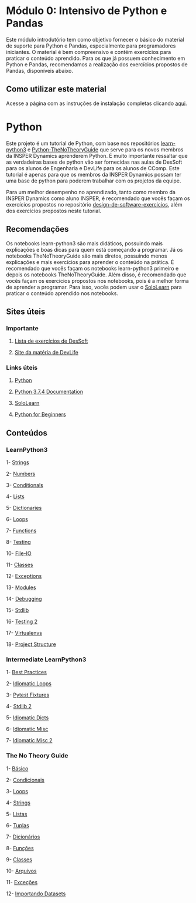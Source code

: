 # Módulo 0: Intensivo de Python e Pandas

Este módulo introdutório tem como objetivo fornecer o básico do material de suporte para Python e Pandas, especialmente para programadores iniciantes. O material é bem compreensivo e contém exercícios para praticar o conteúdo aprendido. Para os que já possuem conhecimento em Python e Pandas, recomendamos a realização dos exercícios propostos de Pandas, disponíveis abaixo.

## Como utilizar este material

Acesse a página com as instruções de instalação completas clicando [aqui](https://thomaschiari.github.io/ML_AI-Training/#utilizacao).

# Python

Este projeto é um tutorial de Python, com base nos repositórios [learn-python3](https://github.com/jerry-git/learn-python3) e [Python-TheNoTheoryGuide](https://github.com/iArunava/Python-TheNoTheoryGuide) que serve para os novos membros da INSPER Dynamics aprenderem Python. É muito importante ressaltar que as verdadeiras bases de python vão ser fornecidas nas aulas de DesSoft para os alunos de Engenharia e DevLife para os alunos de CComp. Este tutorial é apenas para que os membros da INSPER Dynamics possam ter uma base de python para poderem trabalhar com os projetos da equipe.

Para um melhor desempenho no aprendizado, tanto como membro da INSPER Dynamics como aluno INSPER, é recomendado que vocês façam os exercícios propostos no repositório [design-de-software-exercicios](https://github.com/Insper/design-de-software-exercicios), além dos exercícios propostos neste tutorial. 

## Recomendações

Os notebooks learn-python3 são mais didáticos, possuindo mais explicações e boas dicas para quem está começando a programar. Já os notebooks TheNoTheoryGuide são mais diretos, possuindo menos explicações e mais exercícios para aprender o conteúdo na prática. É recomendado que vocês façam os notebooks learn-python3 primeiro e depois os notebooks TheNoTheoryGuide. Além disso, é recomendado que vocês façam os exercícios propostos nos notebooks, pois é a melhor forma de aprender a programar. Para isso, vocês podem usar o [SoloLearn](https://www.sololearn.com/) para praticar o conteúdo aprendido nos notebooks.

## Sites úteis

### Importante

1) [Lista de exercícios de DesSoft](https://github.com/Insper/design-de-software-exercicios)

2) [Site da matéria de DevLife](https://devlife.insper-comp.com.br/)

### Links úteis

1) [Python](https://www.python.org/)

2) [Python 3.7.4 Documentation](https://docs.python.org/3/)

3) [SoloLearn](https://www.sololearn.com/)

4) [Python for Beginners](https://www.python.org/about/gettingstarted/)

## Conteúdos

### LearnPython3

1- [Strings](https://www.github.com/thomaschiari/ML_AI-Training/blob/main/M0-PythonPandas/Python/LearnPython3/01_strings.ipynb)

2- [Numbers](https://www.github.com/thomaschiari/ML_AI-Training/blob/main/M0-PythonPandas/Python/LearnPython3/02_numbers.ipynb)

3- [Conditionals](https://www.github.com/thomaschiari/ML_AI-Training/blob/main/M0-PythonPandas/Python/LearnPython3/03_conditionals.ipynb)

4- [Lists](https://www.github.com/thomaschiari/ML_AI-Training/blob/main/M0-PythonPandas/Python/LearnPython3/04_lists.ipynb)

5- [Dictionaries](https://www.github.com/thomaschiari/ML_AI-Training/blob/main/M0-PythonPandas/Python/LearnPython3/05_dictionaries.ipynb)

6- [Loops](https://www.github.com/thomaschiari/ML_AI-Training/blob/main/M0-PythonPandas/Python/LearnPython3/06_for_loops.ipynb)

7- [Functions](https://www.github.com/thomaschiari/ML_AI-Training/blob/main/M0-PythonPandas/Python/LearnPython3/07_functions.ipynb)

8- [Testing](https://www.github.com/thomaschiari/ML_AI-Training/blob/main/M0-PythonPandas/Python/LearnPython3/08_testing1.ipynb)

10- [File-IO](https://www.github.com/thomaschiari/ML_AI-Training/blob/main/M0-PythonPandas/Python/LearnPython3/10_file-io.ipynb)

11- [Classes](https://www.github.com/thomaschiari/ML_AI-Training/blob/main/M0-PythonPandas/Python/LearnPython3/11_classes.ipynb)

12- [Exceptions](https://www.github.com/thomaschiari/ML_AI-Training/blob/main/M0-PythonPandas/Python/LearnPython3/12_exceptions.ipynb)

13- [Modules](https://www.github.com/thomaschiari/ML_AI-Training/blob/main/M0-PythonPandas/Python/LearnPython3/13_modules_and_packages.ipynb)

14- [Debugging](https://www.github.com/thomaschiari/ML_AI-Training/blob/main/M0-PythonPandas/Python/LearnPython3/14_debugging.ipynb)

15- [Stdlib](https://www.github.com/thomaschiari/ML_AI-Training/blob/main/M0-PythonPandas/Python/LearnPython3/15_std_lib.ipynb)

16- [Testing 2](https://www.github.com/thomaschiari/ML_AI-Training/blob/main/M0-PythonPandas/Python/LearnPython3/16_testing2.ipynb)

17- [Virtualenvs](https://www.github.com/thomaschiari/ML_AI-Training/blob/main/M0-PythonPandas/Python/LearnPython3/17_venv.ipynb)

18- [Project Structure](https://www.github.com/thomaschiari/ML_AI-Training/blob/main/M0-PythonPandas/Python/LearnPython3/18_project_structure.ipynb)

### Intermediate LearnPython3

1- [Best Practices](https://www.github.com/thomaschiari/ML_AI-Training/blob/main/M0-PythonPandas/Python/intermediateLearnPython3/01_best_practices.ipynb)

2- [Idiomatic Loops](https://www.github.com/thomaschiari/ML_AI-Training/blob/main/M0-PythonPandas/Python/intermediateLearnPython3/01_idiomatic_loops.ipynb)

3- [Pytest Fixtures](https://www.github.com/thomaschiari/ML_AI-Training/blob/main/M0-PythonPandas/Python/intermediateLearnPython3/01_pytest_fixtures.ipynb)

4- [Stdlib 2](https://www.github.com/thomaschiari/ML_AI-Training/blob/main/M0-PythonPandas/Python/intermediateLearnPython3/01_std_lib2.ipynb)

5- [Idiomatic Dicts](https://www.github.com/thomaschiari/ML_AI-Training/blob/main/M0-PythonPandas/Python/intermediateLearnPython3/02_idiomatic_dicts.ipynb)

6- [Idiomatic Misc](https://www.github.com/thomaschiari/ML_AI-Training/blob/main/M0-PythonPandas/Python/intermediateLearnPython3/03_idiomatic_misc1.ipynb)

7- [Idiomatic Misc 2](https://www.github.com/thomaschiari/ML_AI-Training/blob/main/M0-PythonPandas/Python/intermediateLearnPython3/04_idiomatic_misc2.ipynb)

### The No Theory Guide

1- [Básico](https://www.github.com/thomaschiari/ML_AI-Training/blob/main/M0-PythonPandas/Python/TheNoTheoryGuide/001_basics.ipynb)

2- [Condicionais](https://www.github.com/thomaschiari/ML_AI-Training/blob/main/M0-PythonPandas/Python/TheNoTheoryGuide/002_conditionals.ipynb)

3- [Loops](https://www.github.com/thomaschiari/ML_AI-Training/blob/main/M0-PythonPandas/Python/TheNoTheoryGuide/003_loops.ipynb)

4- [Strings](https://www.github.com/thomaschiari/ML_AI-Training/blob/main/M0-PythonPandas/Python/TheNoTheoryGuide/004_strings.ipynb)

5- [Listas](https://www.github.com/thomaschiari/ML_AI-Training/blob/main/M0-PythonPandas/Python/TheNoTheoryGuide/005_lists.ipynb)

6- [Tuplas](https://www.github.com/thomaschiari/ML_AI-Training/blob/main/M0-PythonPandas/Python/TheNoTheoryGuide/006_tuples.ipynb)

7- [Dicionários](https://www.github.com/thomaschiari/ML_AI-Training/blob/main/M0-PythonPandas/Python/TheNoTheoryGuide/007_dictionaries.ipynb)

8- [Funções](https://www.github.com/thomaschiari/ML_AI-Training/blob/main/M0-PythonPandas/Python/TheNoTheoryGuide/008_functions.ipynb)

9- [Classes](https://www.github.com/thomaschiari/ML_AI-Training/blob/main/M0-PythonPandas/Python/TheNoTheoryGuide/009_classes.ipynb)

10- [Arquivos](https://www.github.com/thomaschiari/ML_AI-Training/blob/main/M0-PythonPandas/Python/TheNoTheoryGuide/010_files.ipynb)

11- [Exceções](https://www.github.com/thomaschiari/ML_AI-Training/blob/main/M0-PythonPandas/Python/TheNoTheoryGuide/011_exceptions.ipynb)

12- [Importando Datasets](https://www.github.com/thomaschiari/ML_AI-Training/blob/main/M0-PythonPandas/Python/TheNoTheoryGuide/012_importing_datasets.ipynb)